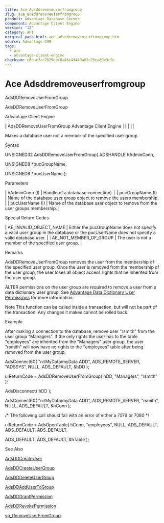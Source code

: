 ```yaml
---
title: Ace Adsddremoveuserfromgroup
slug: ace_adsddremoveuserfromgroup
product: Advantage Database Server
component: Advantage Client Engine
version: "12"
category: API
original_path_html: ace_adsddremoveuserfromgroup.htm
source: Advantage CHM
tags:
  - ace
  - advantage-client-engine
checksum: c6cae7ae7829dbf0a46c49449a81c26ca89e3c9e
---
```


# Ace Adsddremoveuserfromgroup

AdsDDRemoveUserFromGroup

AdsDDRemoveUserFromGroup

Advantage Client Engine

| AdsDDRemoveUserFromGroup  Advantage Client Engine |  |  |  |  |

Makes a database user not a member of the specified user group.

Syntax

UNSIGNED32 AdsDDRemoveUserFromGroup( ADSHANDLE hAdminConn,

UNSIGNED8 \*pucGroupName,

UNSIGNED8 \*pucUserName );

Parameters

| hAdminConn (I) | Handle of a database connection). |
| pucGroupName (I) | Name of the database user group object to remove the users membership. |
| pucUserName (I) | Name of the database user object to remove from the user groups membership. |

Special Return Codes

| AE\_INVALID\_OBJECT\_NAME | Either the pucGroupName does not specify a valid user group in the database or the pucUserName does not specify a valid database user. |
| AE\_NOT\_MEMBER\_OF\_GROUP | The user is not a member of the specified user group. |

Remarks

AdsDDRemoveUserFromGroup removes the user from the membership of the specified user group. Once the user is removed from the membership of the user group, the user loses all object access rights that he inherited from the user group.

ALTER permissions on the user group are required to remove a user from a data dictionary user group. See [Advantage Data Dictionary User Permissions](master_advantage_data_dictionary_user_permissions.md) for more information.

Note This function can be called inside a transaction, but will not be part of the transaction. Any changes it makes cannot be rolled back.

Example

After making a connection to the database, remove user "rsmith" from the user group "Managers". If the only rights the user has to the table "employees" are inherited from the "Managers" user group, the user "rsmith" will now have no rights to the "employees" table after being removed from the user group.

AdsConnect60( "n:\\MyData\\myData.ADD", ADS\_REMOTE\_SERVER, "ADSSYS", NULL, ADS\_DEFAULT, &hDD );

ulReturnCode = AdsDDRemoveUserFromGroup( hDD, "Managers", "rsmith" );

AdsDisconnect( hDD );

AdsConnect60( "n:\\MyData\\myData.ADD", ADS\_REMOTE\_SERVER, "rsmith", NULL, ADS\_DEFAULT, &hConn );

/\* The following call should fail with an error of either a 7079 or 7080 \*/

ulReturnCode = AdsOpenTable( hConn, "employees", NULL, ADS\_DEFAULT, ADS\_DEFAULT, ADS\_DEFAULT,

ADS\_DEFAULT, ADS\_DEFAULT, &hTable );

See Also

[AdsDDCreateUser](ace_adsddcreateuser.md)

[AdsDDCreateUserGroup](ace_adsddcreateusergroup.md)

[AdsDDDeleteUserGroup](ace_adsdddeleteusergroup.md)

[AdsDDAddUserToGroup](ace_adsddaddusertogroup.md)

[AdsDDGrantPermission](ace_adsddgrantpermission.md)

[AdsDDRevokePermission](ace_adsddrevokepermission.md)

[sp\_RemoveUserFromGroup](master_sp_removeuserfromgroup.md)
